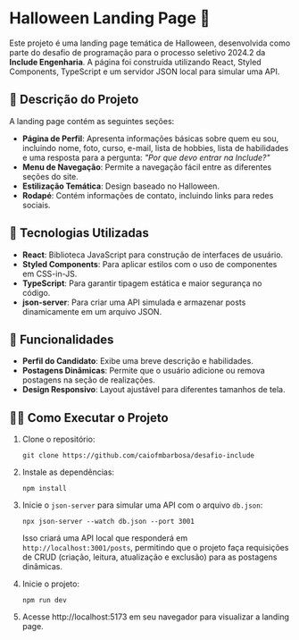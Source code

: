 # Halloween Landing Page 🎃

Este projeto é uma landing page temática de Halloween, desenvolvida como parte do desafio de programação para o processo seletivo 2024.2 da **Include Engenharia**. A página foi construída utilizando React, Styled Components, TypeScript e um servidor JSON local para simular uma API.

## 📜 Descrição do Projeto

A landing page contém as seguintes seções:

- **Página de Perfil**: Apresenta informações básicas sobre quem eu sou, incluindo nome, foto, curso, e-mail, lista de hobbies, lista de habilidades e uma resposta para a pergunta: *"Por que devo entrar na Include?"*
- **Menu de Navegação**: Permite a navegação fácil entre as diferentes seções do site.
- **Estilização Temática**: Design baseado no Halloween.
- **Rodapé**: Contém informações de contato, incluindo links para redes sociais.

## 🎨 Tecnologias Utilizadas

- **React**: Biblioteca JavaScript para construção de interfaces de usuário.
- **Styled Components**: Para aplicar estilos com o uso de componentes em CSS-in-JS.
- **TypeScript**: Para garantir tipagem estática e maior segurança no código.
- **json-server**: Para criar uma API simulada e armazenar posts dinamicamente em um arquivo JSON.

## 🚀 Funcionalidades

- **Perfil do Candidato**: Exibe uma breve descrição e habilidades.
- **Postagens Dinâmicas**: Permite que o usuário adicione ou remova postagens na seção de realizações.
- **Design Responsivo**: Layout ajustável para diferentes tamanhos de tela.

## 🧙‍♂️ Como Executar o Projeto

1. Clone o repositório:

    ```
    git clone https://github.com/caiofmbarbosa/desafio-include
    ```
  
2. Instale as dependências:
    ```
    npm install
    ```

3. Inicie o `json-server` para simular uma API com o arquivo `db.json`:

    ```
    npx json-server --watch db.json --port 3001
    ```

   Isso criará uma API local que responderá em `http://localhost:3001/posts`, permitindo que o projeto faça requisições de CRUD (criação, leitura, atualização e exclusão) para as postagens dinâmicas.

4. Inicie o projeto:

    ```
    npm run dev
    ```

5. Acesse http://localhost:5173 em seu navegador para visualizar a landing page.
